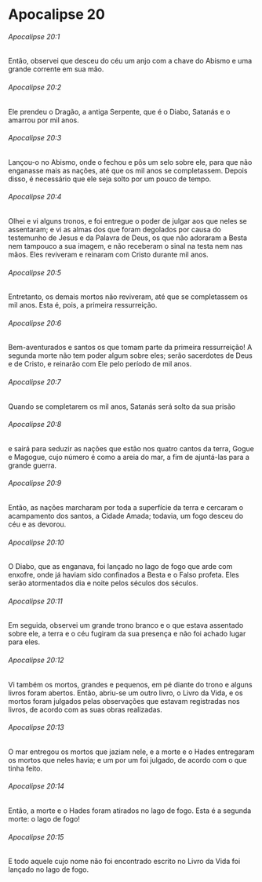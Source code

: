 # Apocalipse 20

###### Apocalipse 20:1

Então, observei que desceu do céu um anjo com a chave do Abismo e uma grande corrente em sua mão.

###### Apocalipse 20:2

Ele prendeu o Dragão, a antiga Serpente, que é o Diabo, Satanás e o amarrou por mil anos.

###### Apocalipse 20:3

Lançou-o no Abismo, onde o fechou e pôs um selo sobre ele, para que não enganasse mais as nações, até que os mil anos se completassem. Depois disso, é necessário que ele seja solto por um pouco de tempo.

###### Apocalipse 20:4

Olhei e vi alguns tronos, e foi entregue o poder de julgar aos que neles se assentaram; e vi as almas dos que foram degolados por causa do testemunho de Jesus e da Palavra de Deus, os que não adoraram a Besta nem tampouco a sua imagem, e não receberam o sinal na testa nem nas mãos. Eles reviveram e reinaram com Cristo durante mil anos.

###### Apocalipse 20:5

Entretanto, os demais mortos não reviveram, até que se completassem os mil anos. Esta é, pois, a primeira ressurreição.

###### Apocalipse 20:6

Bem-aventurados e santos os que tomam parte da primeira ressurreição! A segunda morte não tem poder algum sobre eles; serão sacerdotes de Deus e de Cristo, e reinarão com Ele pelo período de mil anos.

###### Apocalipse 20:7

Quando se completarem os mil anos, Satanás será solto da sua prisão

###### Apocalipse 20:8

e sairá para seduzir as nações que estão nos quatro cantos da terra, Gogue e Magogue, cujo número é como a areia do mar, a fim de ajuntá-las para a grande guerra.

###### Apocalipse 20:9

Então, as nações marcharam por toda a superfície da terra e cercaram o acampamento dos santos, a Cidade Amada; todavia, um fogo desceu do céu e as devorou.

###### Apocalipse 20:10

O Diabo, que as enganava, foi lançado no lago de fogo que arde com enxofre, onde já haviam sido confinados a Besta e o Falso profeta. Eles serão atormentados dia e noite pelos séculos dos séculos.

###### Apocalipse 20:11

Em seguida, observei um grande trono branco e o que estava assentado sobre ele, a terra e o céu fugiram da sua presença e não foi achado lugar para eles.

###### Apocalipse 20:12

Vi também os mortos, grandes e pequenos, em pé diante do trono e alguns livros foram abertos. Então, abriu-se um outro livro, o Livro da Vida, e os mortos foram julgados pelas observações que estavam registradas nos livros, de acordo com as suas obras realizadas.

###### Apocalipse 20:13

O mar entregou os mortos que jaziam nele, e a morte e o Hades entregaram os mortos que neles havia; e um por um foi julgado, de acordo com o que tinha feito.

###### Apocalipse 20:14

Então, a morte e o Hades foram atirados no lago de fogo. Esta é a segunda morte: o lago de fogo!

###### Apocalipse 20:15

E todo aquele cujo nome não foi encontrado escrito no Livro da Vida foi lançado no lago de fogo.

